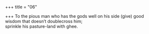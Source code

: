 +++
title = "06"

+++
To the pious man who has the gods well on his side (give) good wisdom  that doesn’t doublecross him;  
sprinkle his pasture-land with ghee.  